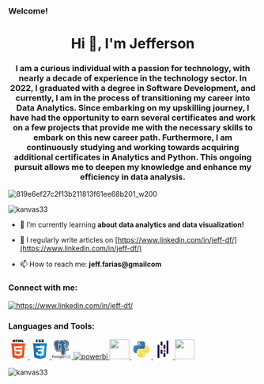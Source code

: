 ### Welcome!

<h1 align="center">Hi 👋, I'm Jefferson</h1>
<h3 align="center"> I am a curious individual with a passion for technology, with nearly a decade of experience in the technology sector. In 2022, I graduated with a degree in Software Development, and currently, I am in the process of transitioning my career into Data Analytics. Since embarking on my upskilling journey, I have had the opportunity to earn several certificates and work on a few projects that provide me with the necessary skills to embark on this new career path. Furthermore, I am continuously studying and working towards acquiring additional certificates in Analytics and Python. This ongoing pursuit allows me to deepen my knowledge and enhance my efficiency in data analysis. </h3>

![819e6ef27c2f13b211813f61ee68b201_w200](https://github.com/Kanvas33/Kanvas33/assets/49963997/f3da72f9-0c87-4b21-ad4e-b3f6d5ad3fb7)


<p align="left"> <img src="https://komarev.com/ghpvc/?username=kanvas33&label=Profile%20views&color=0e75b6&style=flat" alt="kanvas33" /> </p>

- 🌱 I’m currently learning **about data analytics and data visualization!**

- 📝 I regularly write articles on [https://www.linkedin.com/in/jeff-df/](https://www.linkedin.com/in/jeff-df/)

- 📫 How to reach me: **jeff.farias@gmailcom**

<h3 align="left">Connect with me:</h3>
<p align="left">
<a href="https://www.linkedin.com/in/jeff-df/" target="blank"><img align="center" src="https://raw.githubusercontent.com/rahuldkjain/github-profile-readme-generator/master/src/images/icons/Social/linked-in-alt.svg" alt="https://www.linkedin.com/in/jeff-df/" height="30" width="40" /></a>
</p>

<h3 align="left">Languages and Tools:</h3>
<p align="left"> 
<a href="https://www.w3.org/html/" target="_blank" rel="noreferrer"> <img src="https://raw.githubusercontent.com/devicons/devicon/master/icons/html5/html5-original-wordmark.svg" alt="html5" width="40" height="40"/> </a> 
<a href="https://www.w3schools.com/css/" target="_blank" rel="noreferrer"> <img src="https://raw.githubusercontent.com/devicons/devicon/master/icons/css3/css3-original-wordmark.svg" alt="css3" width="40" height="40"/> </a> 
<a href="https://www.postgresql.org" target="_blank" rel="noreferrer"> <img src="https://raw.githubusercontent.com/devicons/devicon/master/icons/postgresql/postgresql-original-wordmark.svg" alt="postgresql" width="40" height="40"/> </a> 
<a href="https://powerbi.microsoft.com/en-us/" target="_blank" rel="noreferrer"> <img src="https://github.com/microsoft/PowerBI-Icons/blob/main/PNG/Power-BI.png" alt="powerbi" width="40" height="40"/> </a>
<a href="https://jupyter.org/" target="_blank" rel="noreferrer"> <img src="https://cdn.jsdelivr.net/gh/devicons/devicon/icons/jupyter/jupyter-original-wordmark.svg"" width="40" height="40"/> </a>
<a href="https://www.python.org" target="_blank" rel="noreferrer"> <img src="https://raw.githubusercontent.com/devicons/devicon/master/icons/python/python-original.svg" alt="python" width="40" height="40"/> </a>
<a href="https://pandas.pydata.org/" target="_blank" rel="noreferrer"> <img src="https://raw.githubusercontent.com/devicons/devicon/2ae2a900d2f041da66e950e4d48052658d850630/icons/pandas/pandas-original.svg" alt="pandas" width="40" height="40"/> </a> 
<a href="https://matplotlib.org/" target="_blank" rel="noreferrer"> <img src="https://upload.wikimedia.org/wikipedia/commons/0/01/Created_with_Matplotlib-logo.svg" width="40" height="40"/> </a>
</p>         
          
<p><img align="center" src="https://github-readme-stats.vercel.app/api/top-langs?username=kanvas33&show_icons=true&locale=en&layout=compact" alt="kanvas33" /></p>
         
